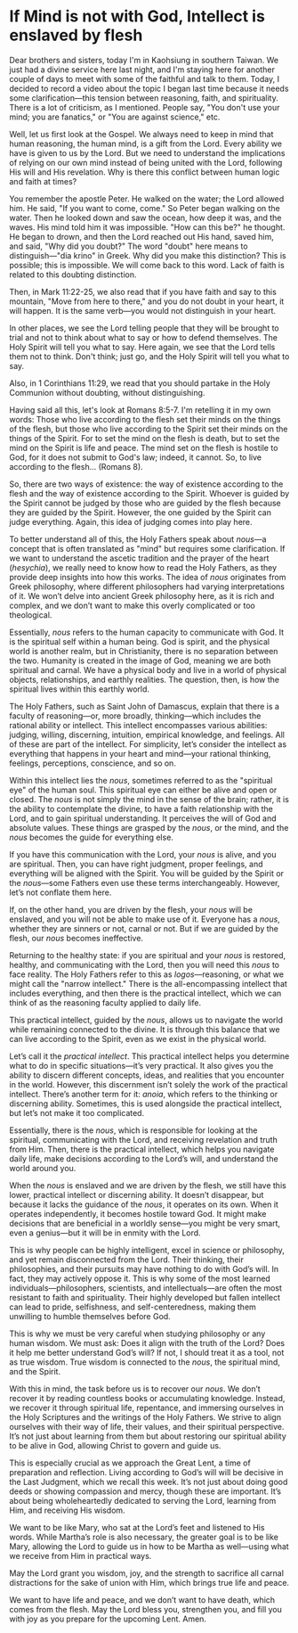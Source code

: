 # If Mind is not with God, Intellect is enslaved by flesh

Dear brothers and sisters, today I'm in Kaohsiung in southern Taiwan. We just had a divine service here last night, and I'm staying here for another couple of days to meet with some of the faithful and talk to them. Today, I decided to record a video about the topic I began last time because it needs some clarification—this tension between reasoning, faith, and spirituality. There is a lot of criticism, as I mentioned. People say, "You don't use your mind; you are fanatics," or "You are against science," etc. 

Well, let us first look at the Gospel. We always need to keep in mind that human reasoning, the human mind, is a gift from the Lord. Every ability we have is given to us by the Lord. But we need to understand the implications of relying on our own mind instead of being united with the Lord, following His will and His revelation. Why is there this conflict between human logic and faith at times?

You remember the apostle Peter. He walked on the water; the Lord allowed him. He said, "If you want to come, come." So Peter began walking on the water. Then he looked down and saw the ocean, how deep it was, and the waves. His mind told him it was impossible. "How can this be?" he thought. He began to drown, and then the Lord reached out His hand, saved him, and said, "Why did you doubt?" The word "doubt" here means to distinguish—"dia krino" in Greek. Why did you make this distinction? This is possible; this is impossible. We will come back to this word. Lack of faith is related to this doubting distinction.

Then, in Mark 11:22-25, we also read that if you have faith and say to this mountain, "Move from here to there," and you do not doubt in your heart, it will happen. It is the same verb—you would not distinguish in your heart. 

In other places, we see the Lord telling people that they will be brought to trial and not to think about what to say or how to defend themselves. The Holy Spirit will tell you what to say. Here again, we see that the Lord tells them not to think. Don't think; just go, and the Holy Spirit will tell you what to say. 

Also, in 1 Corinthians 11:29, we read that you should partake in the Holy Communion without doubting, without distinguishing.

Having said all this, let's look at Romans 8:5-7. I'm retelling it in my own words: Those who live according to the flesh set their minds on the things of the flesh, but those who live according to the Spirit set their minds on the things of the Spirit. For to set the mind on the flesh is death, but to set the mind on the Spirit is life and peace. The mind set on the flesh is hostile to God, for it does not submit to God's law; indeed, it cannot. So, to live according to the flesh... (Romans 8).

So, there are two ways of existence: the way of existence according to the flesh and the way of existence according to the Spirit. Whoever is guided by the Spirit cannot be judged by those who are guided by the flesh because they are guided by the Spirit. However, the one guided by the Spirit can judge everything. Again, this idea of judging comes into play here.

To better understand all of this, the Holy Fathers speak about *nous*—a concept that is often translated as "mind" but requires some clarification. If we want to understand the ascetic tradition and the prayer of the heart (*hesychia*), we really need to know how to read the Holy Fathers, as they provide deep insights into how this works. The idea of *nous* originates from Greek philosophy, where different philosophers had varying interpretations of it. We won’t delve into ancient Greek philosophy here, as it is rich and complex, and we don’t want to make this overly complicated or too theological. 

Essentially, *nous* refers to the human capacity to communicate with God. It is the spiritual self within a human being. God is spirit, and the physical world is another realm, but in Christianity, there is no separation between the two. Humanity is created in the image of God, meaning we are both spiritual and carnal. We have a physical body and live in a world of physical objects, relationships, and earthly realities. The question, then, is how the spiritual lives within this earthly world.

The Holy Fathers, such as Saint John of Damascus, explain that there is a faculty of reasoning—or, more broadly, thinking—which includes the rational ability or intellect. This intellect encompasses various abilities: judging, willing, discerning, intuition, empirical knowledge, and feelings. All of these are part of the intellect. For simplicity, let’s consider the intellect as everything that happens in your heart and mind—your rational thinking, feelings, perceptions, conscience, and so on. 

Within this intellect lies the *nous*, sometimes referred to as the "spiritual eye" of the human soul. This spiritual eye can either be alive and open or closed. The *nous* is not simply the mind in the sense of the brain; rather, it is the ability to contemplate the divine, to have a faith relationship with the Lord, and to gain spiritual understanding. It perceives the will of God and absolute values. These things are grasped by the *nous*, or the mind, and the *nous* becomes the guide for everything else. 

If you have this communication with the Lord, your *nous* is alive, and you are spiritual. Then, you can have right judgment, proper feelings, and everything will be aligned with the Spirit. You will be guided by the Spirit or the *nous*—some Fathers even use these terms interchangeably. However, let’s not conflate them here. 

If, on the other hand, you are driven by the flesh, your *nous* will be enslaved, and you will not be able to make use of it. Everyone has a *nous*, whether they are sinners or not, carnal or not. But if we are guided by the flesh, our *nous* becomes ineffective. 

Returning to the healthy state: if you are spiritual and your *nous* is restored, healthy, and communicating with the Lord, then you will need this *nous* to face reality. The Holy Fathers refer to this as *logos*—reasoning, or what we might call the "narrow intellect." There is the all-encompassing intellect that includes everything, and then there is the practical intellect, which we can think of as the reasoning faculty applied to daily life. 

This practical intellect, guided by the *nous*, allows us to navigate the world while remaining connected to the divine. It is through this balance that we can live according to the Spirit, even as we exist in the physical world.

Let’s call it the *practical intellect*. This practical intellect helps you determine what to do in specific situations—it’s very practical. It also gives you the ability to discern different concepts, ideas, and realities that you encounter in the world. However, this discernment isn’t solely the work of the practical intellect. There’s another term for it: *anoia*, which refers to the thinking or discerning ability. Sometimes, this is used alongside the practical intellect, but let’s not make it too complicated. 

Essentially, there is the *nous*, which is responsible for looking at the spiritual, communicating with the Lord, and receiving revelation and truth from Him. Then, there is the practical intellect, which helps you navigate daily life, make decisions according to the Lord’s will, and understand the world around you. 

When the *nous* is enslaved and we are driven by the flesh, we still have this lower, practical intellect or discerning ability. It doesn’t disappear, but because it lacks the guidance of the *nous*, it operates on its own. When it operates independently, it becomes hostile toward God. It might make decisions that are beneficial in a worldly sense—you might be very smart, even a genius—but it will be in enmity with the Lord. 

This is why people can be highly intelligent, excel in science or philosophy, and yet remain disconnected from the Lord. Their thinking, their philosophies, and their pursuits may have nothing to do with God’s will. In fact, they may actively oppose it. This is why some of the most learned individuals—philosophers, scientists, and intellectuals—are often the most resistant to faith and spirituality. Their highly developed but fallen intellect can lead to pride, selfishness, and self-centeredness, making them unwilling to humble themselves before God. 

This is why we must be very careful when studying philosophy or any human wisdom. We must ask: Does it align with the truth of the Lord? Does it help me better understand God’s will? If not, I should treat it as a tool, not as true wisdom. True wisdom is connected to the *nous*, the spiritual mind, and the Spirit. 

With this in mind, the task before us is to recover our *nous*. We don’t recover it by reading countless books or accumulating knowledge. Instead, we recover it through spiritual life, repentance, and immersing ourselves in the Holy Scriptures and the writings of the Holy Fathers. We strive to align ourselves with their way of life, their values, and their spiritual perspective. It’s not just about learning from them but about restoring our spiritual ability to be alive in God, allowing Christ to govern and guide us. 

This is especially crucial as we approach the Great Lent, a time of preparation and reflection. Living according to God’s will will be decisive in the Last Judgment, which we recall this week. It’s not just about doing good deeds or showing compassion and mercy, though these are important. It’s about being wholeheartedly dedicated to serving the Lord, learning from Him, and receiving His wisdom. 

We want to be like Mary, who sat at the Lord’s feet and listened to His words. While Martha’s role is also necessary, the greater goal is to be like Mary, allowing the Lord to guide us in how to be Martha as well—using what we receive from Him in practical ways. 

May the Lord grant you wisdom, joy, and the strength to sacrifice all carnal distractions for the sake of union with Him, which brings true life and peace.

We want to have life and peace, and we don’t want to have death, which comes from the flesh. May the Lord bless you, strengthen you, and fill you with joy as you prepare for the upcoming Lent. Amen.

